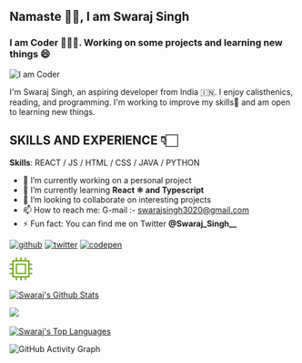 ## Namaste 🙏🏻, I am Swaraj Singh


### I am Coder 👩🏻‍💻. Working on some projects and learning new things 😄
![I am Coder ](https://media.giphy.com/media/qgQUggAC3Pfv687qPC/giphy.gif)

I'm Swaraj Singh, an aspiring developer from India 🇮🇳. I enjoy calisthenics, reading, and programming. I'm working to improve my skills🎯 and am open to learning new things.

## SKILLS AND EXPERIENCE 👇🏻

**Skills**: REACT / JS / HTML / CSS / JAVA / PYTHON



- 🔭 I’m currently working on a personal project 
- 🌱 I’m currently learning **React ⚛ and Typescript**
- 👯 I’m looking to collaborate on interesting projects  
- 📫 How to reach me: G-mail :- swarajsingh3020@gmail.com 
- ⚡ Fun fact: You can find me on Twitter **@Swaraj_Singh__**






[<img src='https://cdn.jsdelivr.net/npm/simple-icons@3.0.1/icons/github.svg' alt='github' height='40'>](https://github.com/Swaraj-Singh-30)  [<img src='https://cdn.jsdelivr.net/npm/simple-icons@3.0.1/icons/twitter.svg' alt='twitter' height='40'>](https://twitter.com/Swaraj_Singh__)  [<img src='https://cdn.jsdelivr.net/npm/simple-icons@3.0.1/icons/codepen.svg' alt='codepen' height='40'>](https://codepen.io/Swaraj_Singh__)  

<a href='https://docs.github.com/en/developers'><img src='https://raw.githubusercontent.com/acervenky/animated-github-badges/master/assets/devbadge.gif' width='40' height='40'></a> 

 <a href="https://github.com/Swaraj-Singh-30"><img alt="Swaraj's Github Stats" src="https://github-readme-stats.vercel.app/api?username=Swaraj-Singh-30&show_icons=true&count_private=true&theme=react&hide_border=true&bg_color=241e4e" /></a>
 
 <a href="http://www.github.com/Swaraj-Singh-30"><img src="https://github-readme-streak-stats.herokuapp.com/?user=Swaraj-Singh-30&stroke=ffffff&background=241e4e&ring=ffd046&fire=5BCDEC&currStreakNum=ffffff&currStreakLabel=5BCDEC&sideNums=ffffff&sideLabels=ffffff&dates=ffffff&hide_border=true" /></a>
 
 <a href="https://github.com/Swaraj-Singh-30"><img alt="Swaraj's Top Languages" src="https://github-readme-stats.vercel.app/api/top-langs/?username=Swaraj-Singh-30&langs_count=8&count_private=true&layout=compact&theme=react&hide_border=true&bg_color=241e4e"/></a>

![GitHub Activity Graph](https://activity-graph.herokuapp.com/graph?username=Swaraj-Singh-30&bg_color=241e4e&color=e4e6c3&line=e4e6c38&point=e4e6c3&hide_border=true) 

